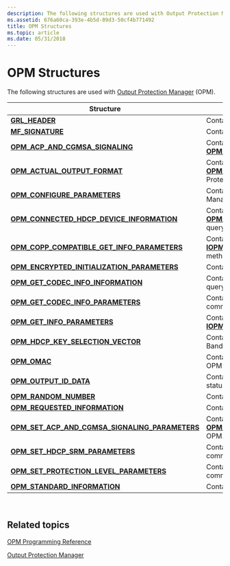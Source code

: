 ```yaml
---
description: The following structures are used with Output Protection Manager (OPM).
ms.assetid: 676a60ca-393e-4b5d-89d3-50cf4b771492
title: OPM Structures
ms.topic: article
ms.date: 05/31/2018
---
```


# OPM Structures

The following structures are used with [Output Protection Manager](output-protection-manager.md) (OPM).



| Structure                                                                                              | Description                                                                                                                                                |
|--------------------------------------------------------------------------------------------------------|------------------------------------------------------------------------------------------------------------------------------------------------------------|
| [**GRL\_HEADER**](grl-header.md)                                                                      | Contains the global revocation list (GRL) header.                                                                                                          |
| [**MF\_SIGNATURE**](mf-signature.md)                                                                  | Contains a global revocation list (GRL) signature.                                                                                                         |
| [**OPM\_ACP\_AND\_CGMSA\_SIGNALING**](/windows/desktop/api/opmapi/ns-opmapi-opm_acp_and_cgmsa_signaling)                                 | Contains the result from an [**OPM\_GET\_ACP\_AND\_CGMSA\_SIGNALING**](opm-get-acp-and-cgmsa-signaling.md) query.                                         |
| [**OPM\_ACTUAL\_OUTPUT\_FORMAT**](/windows/desktop/api/opmapi/ns-opmapi-opm_actual_output_format)                                        | Contains the result of an [**OPM\_GET\_ACTUAL\_OUTPUT\_FORMAT**](opm-get-actual-output-format.md) query in Output Protection Manager (OPM).               |
| [**OPM\_CONFIGURE\_PARAMETERS**](/windows/desktop/api/opmapi/ns-opmapi-opm_configure_parameters)                                         | Contains an OPM or Certified Output Protection Manager (COPP) command.                                                                                     |
| [**OPM\_CONNECTED\_HDCP\_DEVICE\_INFORMATION**](/windows/desktop/api/opmapi/ns-opmapi-opm_connected_hdcp_device_information)             | Contains the result from an [**OPM\_GET\_CONNECTED\_HDCP\_DEVICE\_INFORMATION**](opm-get-connected-hdcp-device-information.md) query.                     |
| [**OPM\_COPP\_COMPATIBLE\_GET\_INFO\_PARAMETERS**](/windows/desktop/api/opmapi/ns-opmapi-opm_copp_compatible_get_info_parameters)        | Contains parameters for the [**IOPMVideoOutput::COPPCompatibleGetInformation**](/windows/desktop/api/opmapi/nf-opmapi-iopmvideooutput-coppcompatiblegetinformation) method. |
| [**OPM\_ENCRYPTED\_INITIALIZATION\_PARAMETERS**](/windows/desktop/api/ksopmapi/ns-ksopmapi-opm_encrypted_initialization_parameters)          | Contains initialization parameters for an OPM session.                                                                                                     |
| [**OPM\_GET\_CODEC\_INFO\_INFORMATION**](/windows/desktop/api/ksopmapi/ns-ksopmapi-opm_get_codec_info_information)                           | Contains the result from an [**OPM\_GET\_CODEC\_INFO**](opm-get-codec-info.md) query.                                                                     |
| [**OPM\_GET\_CODEC\_INFO\_PARAMETERS**](/windows/desktop/api/ksopmapi/ns-ksopmapi-opm_get_codec_info_parameters)                             | Contains information for the [**OPM\_GET\_CODEC\_INFO**](opm-get-codec-info.md) command.                                                                  |
| [**OPM\_GET\_INFO\_PARAMETERS**](/windows/desktop/api/ksopmapi/ns-ksopmapi-opm_get_info_parameters)                                          | Contains parameters for the [**IOPMVideoOutput::GetInformation**](/windows/desktop/api/opmapi/nf-opmapi-iopmvideooutput-getinformation) method.                             |
| [**OPM\_HDCP\_KEY\_SELECTION\_VECTOR**](/windows/desktop/api/opmapi/ns-opmapi-opm_hdcp_key_selection_vector)                             | Contains the key selection vector (KSV) for a High-Bandwidth Digital Content Protection (HDCP) receiver.                                                   |
| [**OPM\_OMAC**](/windows/desktop/api/ksopmapi/ns-ksopmapi-opm_omac)                                                                          | Contains a Message Authentication Code (MAC) for an OPM message.                                                                                           |
| [**OPM\_OUTPUT\_ID\_DATA**](/windows/desktop/api/opmapi/ns-opmapi-opm_output_id_data)                                                    | Contains the result from an [**OPM\_GET\_OUTPUT\_ID**](opm-get-output-id.md) status request.                                                              |
| [**OPM\_RANDOM\_NUMBER**](/windows/desktop/api/ksopmapi/ns-ksopmapi-opm_random_number)                                                       | Contains a 128-bit random number for use with OPM.                                                                                                         |
| [**OPM\_REQUESTED\_INFORMATION**](/windows/desktop/api/ksopmapi/ns-ksopmapi-opm_requested_information)                                       | Contains the result of an OPM status request.                                                                                                              |
| [**OPM\_SET\_ACP\_AND\_CGMSA\_SIGNALING\_PARAMETERS**](/windows/desktop/api/opmapi/ns-opmapi-opm_set_acp_and_cgmsa_signaling_parameters) | Contains information for the [**OPM\_SET\_ACP\_AND\_CGMSA\_SIGNALING**](opm-set-acp-and-cgmsa-signaling.md) command in OPM.                               |
| [**OPM\_SET\_HDCP\_SRM\_PARAMETERS**](/windows/desktop/api/opmapi/ns-opmapi-opm_set_hdcp_srm_parameters)                                 | Contains parameters for the [**OPM\_SET\_HDCP\_SRM**](opm-set-hdcp-srm.md) command.                                                                       |
| [**OPM\_SET\_PROTECTION\_LEVEL\_PARAMETERS**](/windows/desktop/api/opmapi/ns-opmapi-opm_set_protection_level_parameters)                 | Contains data for the [OPM\_SET\_PROTECTION\_LEVEL](opm-set-protection-level.md) command in OPM.                                                          |
| [**OPM\_STANDARD\_INFORMATION**](/windows/desktop/api/ksopmapi/ns-ksopmapi-opm_standard_information)                                         | Contains the result from an OPM status request.                                                                                                            |



 

## Related topics

<dl> <dt>

[OPM Programming Reference](opm-programming-reference.md)
</dt> <dt>

[Output Protection Manager](output-protection-manager.md)
</dt> </dl>

 

 



